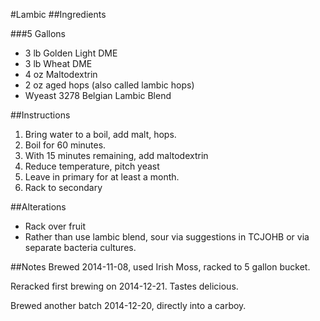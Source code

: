 #Lambic
##Ingredients

###5 Gallons
* 3 lb Golden Light DME
* 3 lb Wheat DME
* 4 oz Maltodextrin
* 2 oz aged hops (also called lambic hops)
* Wyeast 3278 Belgian Lambic Blend

##Instructions
1. Bring water to a boil, add malt, hops.
2. Boil for 60 minutes.
3. With 15 minutes remaining, add maltodextrin
4. Reduce temperature, pitch yeast
5. Leave in primary for at least a month.
6. Rack to secondary

##Alterations
* Rack over fruit
* Rather than use lambic blend, sour via suggestions in TCJOHB or via separate bacteria cultures.

##Notes
Brewed 2014-11-08, used Irish Moss, racked to 5 gallon bucket.

Reracked first brewing on 2014-12-21.  Tastes delicious.

Brewed another batch 2014-12-20, directly into a carboy.
